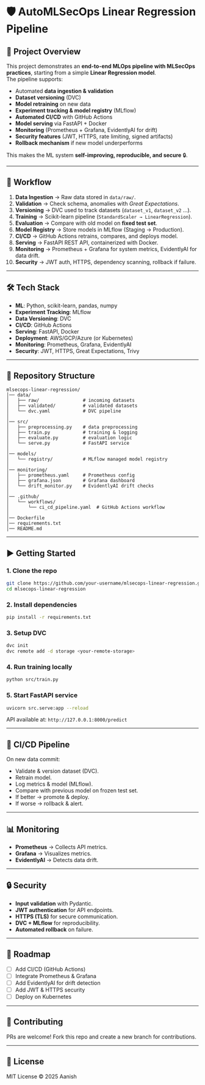 # 🛡️ AutoMLSecOps Linear Regression Pipeline

## 📌 Project Overview
This project demonstrates an **end-to-end MLOps pipeline with MLSecOps practices**, starting from a simple **Linear Regression model**.  
The pipeline supports:
- Automated **data ingestion & validation**  
- **Dataset versioning** (DVC)  
- **Model retraining** on new data  
- **Experiment tracking & model registry** (MLflow)  
- **Automated CI/CD** with GitHub Actions  
- **Model serving** via FastAPI + Docker  
- **Monitoring** (Prometheus + Grafana, EvidentlyAI for drift)  
- **Security features** (JWT, HTTPS, rate limiting, signed artifacts)  
- **Rollback mechanism** if new model underperforms  

This makes the ML system **self-improving, reproducible, and secure** 🔒.

---

## 🚀 Workflow
1. **Data Ingestion** → Raw data stored in `data/raw/`.  
2. **Validation** → Check schema, anomalies with *Great Expectations*.  
3. **Versioning** → DVC used to track datasets (`dataset_v1`, `dataset_v2` …).  
4. **Training** → Scikit-learn pipeline (`StandardScaler → LinearRegression`).  
5. **Evaluation** → Compare with old model on **fixed test set**.  
6. **Model Registry** → Store models in MLflow (Staging → Production).  
7. **CI/CD** → GitHub Actions retrains, compares, and deploys model.  
8. **Serving** → FastAPI REST API, containerized with Docker.  
9. **Monitoring** → Prometheus + Grafana for system metrics, EvidentlyAI for data drift.  
10. **Security** → JWT auth, HTTPS, dependency scanning, rollback if failure.  

---

## 🛠️ Tech Stack
- **ML**: Python, scikit-learn, pandas, numpy  
- **Experiment Tracking**: MLflow  
- **Data Versioning**: DVC  
- **CI/CD**: GitHub Actions  
- **Serving**: FastAPI, Docker  
- **Deployment**: AWS/GCP/Azure (or Kubernetes)  
- **Monitoring**: Prometheus, Grafana, EvidentlyAI  
- **Security**: JWT, HTTPS, Great Expectations, Trivy  

---

## 📂 Repository Structure
```
mlsecops-linear-regression/
│── data/
│   ├── raw/                # incoming datasets
│   ├── validated/          # validated datasets
│   └── dvc.yaml            # DVC pipeline
│
│── src/
│   ├── preprocessing.py    # data preprocessing
│   ├── train.py            # training & logging
│   ├── evaluate.py         # evaluation logic
│   └── serve.py            # FastAPI service
│
│── models/
│   └── registry/           # MLflow managed model registry
│
│── monitoring/
│   ├── prometheus.yaml     # Prometheus config
│   ├── grafana.json        # Grafana dashboard
│   └── drift_monitor.py    # EvidentlyAI drift checks
│
│── .github/
│   └── workflows/
│       └── ci_cd_pipeline.yaml  # GitHub Actions workflow
│
│── Dockerfile
│── requirements.txt
│── README.md
```

---

## ▶️ Getting Started

### 1. Clone the repo
```bash
git clone https://github.com/your-username/mlsecops-linear-regression.git
cd mlsecops-linear-regression
```

### 2. Install dependencies
```bash
pip install -r requirements.txt
```

### 3. Setup DVC
```bash
dvc init
dvc remote add -d storage <your-remote-storage>
```

### 4. Run training locally
```bash
python src/train.py
```

### 5. Start FastAPI service
```bash
uvicorn src.serve:app --reload
```

API available at: `http://127.0.0.1:8000/predict`

---

## 🔄 CI/CD Pipeline

On new data commit:
- Validate & version dataset (DVC).
- Retrain model.
- Log metrics & model (MLflow).
- Compare with previous model on frozen test set.
- If better → promote & deploy.
- If worse → rollback & alert.

---

## 📊 Monitoring

- **Prometheus** → Collects API metrics.
- **Grafana** → Visualizes metrics.
- **EvidentlyAI** → Detects data drift.

---

## 🔒 Security

- **Input validation** with Pydantic.
- **JWT authentication** for API endpoints.
- **HTTPS (TLS)** for secure communication.
- **DVC + MLflow** for reproducibility.
- **Automated rollback** on failure.

---

## 🌟 Roadmap

- [ ] Add CI/CD (GitHub Actions)
- [ ] Integrate Prometheus & Grafana
- [ ] Add EvidentlyAI for drift detection
- [ ] Add JWT & HTTPS security
- [ ] Deploy on Kubernetes

---

## 🤝 Contributing

PRs are welcome! Fork this repo and create a new branch for contributions.

---

## 📜 License

MIT License © 2025 Aanish
